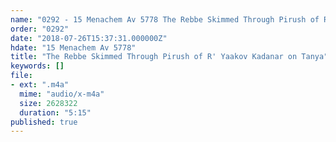 ```yaml
---
name: "0292 - 15 Menachem Av 5778 The Rebbe Skimmed Through Pirush of R' Yaakov Kadanar on Tanya"
order: "0292"
date: "2018-07-26T15:37:31.000000Z"
hdate: "15 Menachem Av 5778"
title: "The Rebbe Skimmed Through Pirush of R' Yaakov Kadanar on Tanya"
keywords: []
file:
- ext: ".m4a"
  mime: "audio/x-m4a"
  size: 2628322
  duration: "5:15"
published: true
---
```

